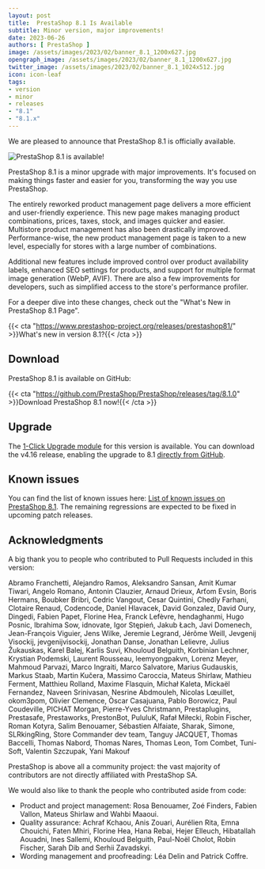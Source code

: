 ```yaml
---
layout: post
title:  PrestaShop 8.1 Is Available
subtitle: Minor version, major improvements!
date: 2023-06-26
authors: [ PrestaShop ]
image: /assets/images/2023/02/banner_8.1_1200x627.jpg
opengraph_image: /assets/images/2023/02/banner_8.1_1200x627.jpg
twitter_image: /assets/images/2023/02/banner_8.1_1024x512.jpg
icon: icon-leaf
tags:
- version
- minor
- releases
- "8.1"
- "8.1.x"
---
```


We are pleased to announce that PrestaShop 8.1 is officially available.

![PrestaShop 8.1 is available!](/assets/images/2023/02/banner_8.1_1534x424.png)

PrestaShop 8.1 is a minor upgrade with major improvements. It's focused on making things faster and easier for you, transforming the way you use PrestaShop.

The entirely reworked product management page delivers a more efficient and user-friendly experience. This new page makes managing product combinations, prices, taxes, stock, and images quicker and easier. Multistore product management has also been drastically improved. Performance-wise, the new product management page is taken to a new level, especially for stores with a large number of combinations.

Additional new features include improved control over product availability labels, enhanced SEO settings for products, and support for multiple format image generation (WebP, AVIF). There are also a few improvements for developers, such as simplified access to the store's performance profiler.

For a deeper dive into these changes, check out the "What's New in PrestaShop 8.1 Page".

{{< cta "https://www.prestashop-project.org/releases/prestashop81/" >}}What's new in version 8.1?{{< /cta >}}

## Download

PrestaShop 8.1 is available on GitHub:

{{< cta "https://github.com/PrestaShop/PrestaShop/releases/tag/8.1.0" >}}Download PrestaShop 8.1 now!{{< /cta >}}

## Upgrade

The [1-Click Upgrade module](https://github.com/PrestaShop/autoupgrade) for this version is available. You can download the v4.16 release, enabling the upgrade to 8.1 [directly from GitHub](https://github.com/PrestaShop/autoupgrade/releases/download/v4.16.0/autoupgrade.zip).

## Known issues

You can find the list of known issues here: [List of known issues on PrestaShop 8.1](https://github.com/PrestaShop/PrestaShop/issues?q=is%3Aissue+is%3Aopen+label%3A8.1.x+label%3AVerified+label%3ARegression). The remaining regressions are expected to be fixed in upcoming patch releases.

## Acknowledgments

A big thank you to people who contributed to Pull Requests included in this version:

Abramo Franchetti, Alejandro Ramos, Aleksandro Sansan, Amit Kumar Tiwari, Angelo Romano, Antonin Clauzier, Arnaud Drieux, Arťom Evsin, Boris Hermans, Boubker Bribri, Cedric Vangout, Cesar Quintini, Chedly Farhani, Clotaire Renaud, Codencode, Daniel Hlavacek, David Gonzalez, David Oury, Dingedi, Fabien Papet, Florine Hea, Franck Lefèvre, hendaghanmi, Hugo Posnic, Ibrahima Sow, idnovate, Igor Stępień, Jakub Łach, Javi Domenech, Jean-François Viguier, Jens Wilke, Jeremie Legrand, Jérôme Weill, Jevgenij Visockij, jevgenijvisockij, Jonathan Danse, Jonathan Lelievre, Julius Žukauskas, Karel Balej, Karlis Suvi, Khouloud Belguith, Korbinian Lechner, Krystian Podemski, Laurent Rousseau, leemyongpakvn, Lorenz Meyer, Mahmoud Parvazi, Marco Ingraiti, Marco Salvatore, Marius Gudauskis, Markus Staab, Martin Kučera, Massimo Caroccia, Mateus Shirlaw, Mathieu Ferment, Matthieu Rolland, Maxime Flasquin, Michał Kaleta, Mickaël Fernandez, Naveen Srinivasan, Nesrine Abdmouleh, Nicolas Lœuillet, okom3pom, Olivier Clemence, Òscar Casajuana, Pablo Borowicz, Paul Coudeville, PICHAT Morgan, Pierre-Yves Christmann, Prestaplugins, Prestasafe, Prestaworks, PrestonBot, PululuK, Rafał Miłecki, Robin Fischer, Roman Kotyra, Salim Benouamer, Sébastien Alfaiate, Sharak, Simone, SLRkingRing, Store Commander dev team, Tanguy JACQUET, Thomas Baccelli, Thomas Nabord, Thomas Nares, Thomas Leon, Tom Combet, Tuni-Soft, Valentin Szczupak, Yani Makouf

PrestaShop is above all a community project: the vast majority of contributors are not directly affiliated with PrestaShop SA.

We would also like to thank the people who contributed aside from code:

- Product and project management: Rosa Benouamer, Zoé Finders, Fabien Vallon, Mateus Shirlaw and Wahbi Maaoui.
- Quality assurance: Achraf Kchaou, Anis Zouari, Aurélien Rita, Emna Chouichi, Faten Mhiri, Florine Hea, Hana Rebai, Hejer Elleuch, Hibatallah Aouadni, Ines Sallemi, Khouloud Belguith, Paul-Noël Cholot, Robin Fischer, Sarah Dib and Serhii Zavadskyi.
- Wording management and proofreading: Léa Delin and Patrick Coffre.
